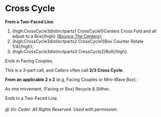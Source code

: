 
# Cross Cycle

**From a Two-Faced Line**:

1. {high:CrossCycle3distinctparts1 CrossCycle1}Centers Cross Fold and all adjust to a Box{/high} ([Bounce The Centers](../c2/bounce.md)); 
1. {high:CrossCycle3distinctparts2 CrossCycle1}Box Counter Rotate 1/4{/high}; 
1. {high:CrossCycle3distinctparts3 CrossCycle2}Roll{/high}. 

Ends in Facing Couples.

This is a 3-part call, and Callers often call **2/3 Cross Cycle**.

**From an applicable 2 x 2** (e.g, Facing Couples or Mini-Wave Box):

As one movement, (Facing or Box) Recycle & Slither.

Ends in a Two-Faced Line.

###### @ Vic Ceder. All Rights Reserved.  Used with permission.
